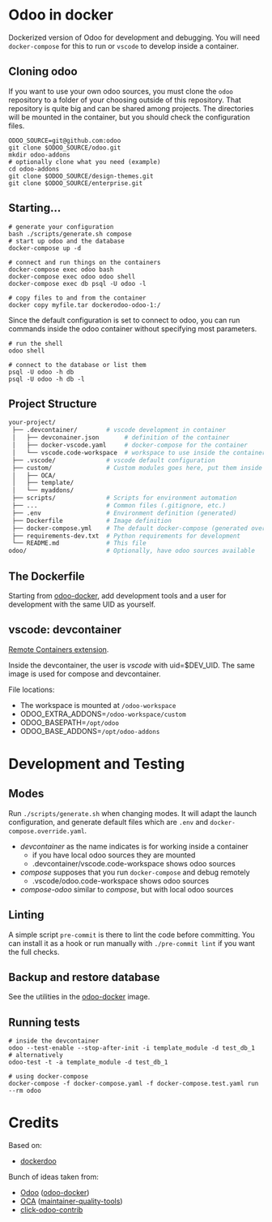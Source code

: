 # Odoo in docker

Dockerized version of Odoo for development and debugging.
You will need `docker-compose` for this to run or `vscode` to develop inside
a container.

## Cloning odoo

If you want to use your own odoo sources, you must clone the `odoo`
repository to a folder of your choosing outside of this repository.
That repository is quite big and can be shared among projects.
The directories will be mounted in the container, but you should check
the configuration files.

```shell
ODOO_SOURCE=git@github.com:odoo
git clone $ODOO_SOURCE/odoo.git
mkdir odoo-addons
# optionally clone what you need (example)
cd odoo-addons
git clone $ODOO_SOURCE/design-themes.git
git clone $ODOO_SOURCE/enterprise.git
```

## Starting...

```shell
# generate your configuration
bash ./scripts/generate.sh compose
# start up odoo and the database
docker-compose up -d

# connect and run things on the containers
docker-compose exec odoo bash
docker-compose exec odoo odoo shell
docker-compose exec db psql -U odoo -l

# copy files to and from the container
docker copy myfile.tar dockerodoo-odoo-1:/
```

Since the default configuration is set to connect to odoo, you can run
commands inside the odoo container without specifying most parameters.

``` shell
# run the shell
odoo shell

# connect to the database or list them
psql -U odoo -h db
psql -U odoo -h db -l
```

## Project Structure

```bash
your-project/
 ├── .devcontainer/        # vscode development in container
 │   ├── devconainer.json       # definition of the container
 │   ├── docker-vscode.yaml     # docker-compose for the container
 │   └── vscode.code-workspace  # workspace to use inside the container
 ├── .vscode/              # vscode default configuration
 ├── custom/               # Custom modules goes here, put them inside separate directories
 │   ├── OCA/
 │   ├── template/
 │   └── myaddons/
 ├── scripts/              # Scripts for environment automation
 ├── ...                   # Common files (.gitignore, etc.)
 ├── .env                  # Environment definition (generated)
 ├── Dockerfile            # Image definition
 ├── docker-compose.yml    # The default docker-compose (generated override)
 ├── requirements-dev.txt  # Python requirements for development
 └── README.md             # This file
odoo/                      # Optionally, have odoo sources available
```

## The Dockerfile

Starting from [odoo-docker],
add development tools
and a user for development with the same UID as yourself.

## vscode: devcontainer

[Remote Containers extension](https://marketplace.visualstudio.com/items?itemName=ms-vscode-remote.remote-containers).

Inside the devcontainer, the user is *vscode* with uid=$DEV_UID.
The same image is used for compose and devcontainer.

File locations:
- The workspace is mounted at `/odoo-workspace`
- ODOO_EXTRA_ADDONS=`/odoo-workspace/custom`
- ODOO_BASEPATH=`/opt/odoo`
- ODOO_BASE_ADDONS=`/opt/odoo-addons`

# Development and Testing

## Modes

Run `./scripts/generate.sh` when changing modes.
It will adapt the launch configuration, and generate default files which
are `.env` and `docker-compose.override.yaml`.

- *devcontainer* as the name indicates is for working inside a container
  - if you have local odoo sources they are mounted
  - .devcontainer/vscode.code-workspace shows odoo sources
- *compose* supposes that you run `docker-compose` and debug remotely
  - .vscode/odoo.code-workspace shows odoo sources
- *compose-odoo* similar to *compose*, but with local odoo sources

## Linting

A simple script `pre-commit` is there to lint the code before committing.
You can install it as a hook or run manually with `./pre-commit lint` if you
want the full checks.

## Backup and restore database

See the utilities in the [odoo-docker] image.

## Running tests

	# inside the devcontainer
	odoo --test-enable --stop-after-init -i template_module -d test_db_1
	# alternatively
	odoo-test -t -a template_module -d test_db_1

	# using docker-compose
	docker-compose -f docker-compose.yaml -f docker-compose.test.yaml run --rm odoo

# Credits

Based on:

* [dockerdoo]

Bunch of ideas taken from:

* [Odoo] ([odoo-docker](https://github.com/odoo/docker))
* [OCA] ([maintainer-quality-tools](https://github.com/OCA/maintainer-quality-tools))
* [click-odoo-contrib]


[click-odoo-contrib]: https://github.com/acsone/click-odoo-contrib
[dockerdoo]: https://github.com/iterativo-git/dockerdoo
[OCA]: https://github.com/OCA
[Odoo]: https://github.com/odoo
[odoo-docker]: https://github.com/kmagusiak/odoo-docker
